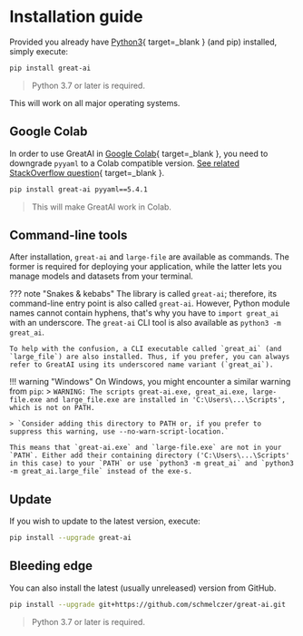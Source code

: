 # Installation guide

Provided you already have [Python3](https://www.python.org/downloads/){ target=_blank } (and pip) installed, simply execute:

```sh
pip install great-ai
```
> Python 3.7 or later is required.

This will work on all major operating systems.

## Google Colab

In order to use GreatAI in [Google Colab](https://colab.research.google.com){ target=_blank }, you need to downgrade `pyyaml` to a Colab compatible version. [See related StackOverflow question](https://stackoverflow.com/questions/69564817/typeerror-load-missing-1-required-positional-argument-loader-in-google-col){ target=_blank }.

```sh
pip install great-ai pyyaml==5.4.1
```
> This will make GreatAI work in Colab.

## Command-line tools

After installation, `great-ai` and `large-file` are available as commands. The former is required for deploying your application, while the latter lets you manage models and datasets from your terminal.

??? note "Snakes & kebabs"
    The library is called `great-ai`; therefore, its command-line entry point is also called `great-ai`. However, Python module names cannot contain hyphens, that's why you have to `import great_ai` with an underscore. The `great-ai` CLI tool is also available as `python3 -m great_ai`.

    To help with the confusion, a CLI executable called `great_ai` (and `large_file`) are also installed. Thus, if you prefer, you can always refer to GreatAI using its underscored name variant (`great_ai`).

!!! warning "Windows"
    On Windows, you might encounter a similar warning from `pip`:
    >  `WARNING: The scripts great-ai.exe, great_ai.exe, large-file.exe and large_file.exe are installed in 'C:\Users\...\Scripts', which is not on PATH.`
    
    > `Consider adding this directory to PATH or, if you prefer to suppress this warning, use --no-warn-script-location.`

    This means that `great-ai.exe` and `large-file.exe` are not in your `PATH`. Either add their containing directory ('C:\Users\...\Scripts' in this case) to your `PATH` or use `python3 -m great_ai` and `python3 -m great_ai.large_file` instead of the exe-s.

## Update

If you wish to update to the latest version, execute:

```sh
pip install --upgrade great-ai
```

## Bleeding edge

You can also install the latest (usually unreleased) version from GitHub.

```sh
pip install --upgrade git+https://github.com/schmelczer/great-ai.git
```
> Python 3.7 or later is required.
